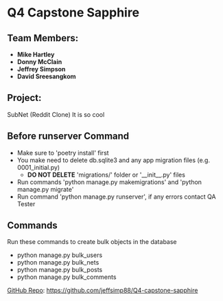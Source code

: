 # Q4 Capstone Sapphire #

## Team Members: ##
* **Mike Hartley** 
* **Donny McClain** 
* **Jeffrey Simpson** 
* **David Sreesangkom** 

## Project: ##
SubNet (Reddit Clone)
It is so cool

## Before runserver Command ##
* Make sure to 'poetry install' first
* You make need to delete db.sqlite3 and any app migration files (e.g. 0001_initial.py)
    * **DO NOT DELETE** 'migrations/' folder or '\_\_init\_\_.py' files
* Run commands 'python manage.py makemigrations' and 'python manage.py migrate'
* Run command 'python manage.py runserver', if any errors contact QA Tester

## Commands ##
Run these commands to create bulk objects in the database
* python manage.py bulk_users
* python manage.py bulk_nets
* python manage.py bulk_posts
* python manage.py bulk_comments

[GitHub Repo](https://github.com/jeffsimp88/Q4-capstone-sapphire): https://github.com/jeffsimp88/Q4-capstone-sapphire